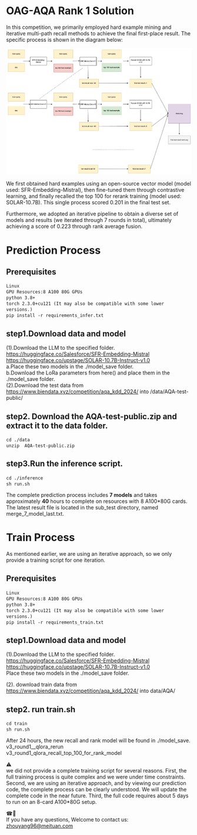 # OAG-AQA Rank 1 Solution

In this competition, we primarily employed hard example mining and iterative multi-path recall methods to achieve the final first-place result. The specific process is shown in the diagram below:

![Local Image](./assets/a.jpg "Local Sample Image")

We first obtained hard examples using an open-source vector model (model used: SFR-Embedding-Mistral), then fine-tuned them through contrastive learning, and finally recalled the top 100 for rerank training (model used: SOLAR-10.7B). This single process scored 0.201 in the final test set.

Furthermore, we adopted an iterative pipeline to obtain a diverse set of models and results (we iterated through 7 rounds in total), ultimately achieving a score of 0.223 through rank average fusion.

# Prediction Process

##  Prerequisites
```
Linux
GPU Resources:8 A100 80G GPUs
python 3.8+
torch 2.3.0+cu121 (It may also be compatible with some lower versions.)
pip install -r requirements_infer.txt
```
## step1.Download data and model


(1).Download the LLM to the specified folder.
https://huggingface.co/Salesforce/SFR-Embedding-Mistral<br>
https://huggingface.co/upstage/SOLAR-10.7B-Instruct-v1.0<br>
a.Place these two models in the ./model_save folder.<br>
b.Download the LoRa parameters from here() and place them in the ./model_save folder.
<br>(2).Download the test data from https://www.biendata.xyz/competition/aqa_kdd_2024/  into /data/AQA-test-public/

## step2. Download the AQA-test-public.zip and extract it to the data folder.
```
cd ./data 
unzip  AQA-test-public.zip
```

## step3.Run the inference script.
```
cd ./inference
sh run.sh
```

The complete prediction process includes **7 models** and takes approximately **40** hours to complete on resources with 8 A100*80G cards.
The latest result file is located in the sub_test directory, named merge_7_model_last.txt.
# Train Process
As mentioned earlier, we are using an iterative approach, so we only provide a training script for one iteration.
##  Prerequisites
```
Linux
GPU Resources:8 A100 80G GPUs
python 3.8+
torch 2.3.0+cu121 (It may also be compatible with some lower versions.)
pip install -r requirements_train.txt
```
## step1.Download data and model
(1).Download the LLM to the specified folder.
https://huggingface.co/Salesforce/SFR-Embedding-Mistral<br>
https://huggingface.co/upstage/SOLAR-10.7B-Instruct-v1.0<br>
Place these two models in the ./model_save folder.<br>

(2). download train data from  https://www.biendata.xyz/competition/aqa_kdd_2024/ into data/AQA/

## step2. run train.sh
```
cd train
sh run.sh
```
After 24 hours, the new recall and rank model will be found in ./model_save.
v3_round1__qlora_rerun <br>
v3_round1_qlora_recall_top_100_for_rank_model

⚠️<br>
we did not provide a complete training script for several reasons. First, the full training process is quite complex and we were under time constraints. Second, we are using an iterative approach, and by viewing our prediction code, the complete process can be clearly understood. We will update the complete code in the near future. Third, the full code requires about 5 days to run on an 8-card A100*80G setup.


☎📧<br>
If you have any questions, Welcome to contact us: zhouyang96@meituan.com
